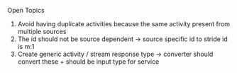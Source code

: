 Open Topics

1. Avoid having duplicate activities because the same activity present from multiple sources
2. The id should not be source dependent -> source specific id to stride id is m:1
3. Create generic activity / stream response type -> converter should convert these + should be input type for service